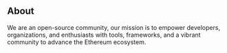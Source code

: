 ## About

We are an open-source community, our mission is to empower developers, organizations, and enthusiasts with tools, frameworks, and a vibrant community to advance the Ethereum ecosystem.

